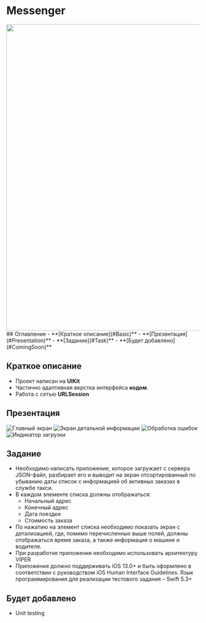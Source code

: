# Messenger
<img src= "https://github.com/AlekseiBodrov/Messenger/blob/main/presentation/1.gif" width="800" >
## Оглавление
- **[Краткое описание](#Basic)**
- **[Презентация](#Presentation)**
- **[Задание](#Task)**
- **[Будет добавлено](#ComingSoon)**

## <a id="Basic"></a>Краткое описание
- Проект написан на **UIKit**
- Частично адаптивная верстка интерфейса **кодом**.
- Работа с сетью **URLSession**

## <a id="Presentation"></a>Презентация
![Главный экран](./presentation/1.png)
![Экран детальной информации](./presentation/2.png)
![Обработка ошибок](./presentation/3.png)
![Индикатор загрузки](./presentation/4.png)
## <a id="Task"></a>Задание
- Необходимо написать приложение, которое загружает с сервера JSON-файл,
разбирает его и выводит на экран отсортированный по убыванию даты список с информацией об активных заказах в службе такси.
- В каждом элементе списка должны отображаться:
  - Начальный адрес
  - Конечный адрес
  - Дата поездки
  - Стоимость заказа
- По нажатию на элемент списка необходимо показать экран с детализацией,
где, помимо перечисленных выше полей, должны отображаться время заказа, а также информация о машине и водителе.
- При разработке приложения необходимо использовать архитектуру VIPER
- Приложение должно поддерживать iOS 13.0+ и быть оформлено в соответствии с руководством iOS Human Interface Guidelines.
Язык программирования для реализации тестового задания – Swift 5.3+
## <a id="Task"></a>Будет добавлено
- Unit testing
